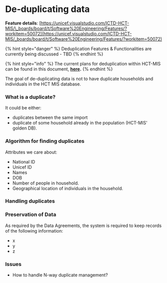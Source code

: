 # De-duplicating data

**Feature details**: [https://unicef.visualstudio.com/ICTD-HCT-MIS/\_boards/board/t/Software%20Engineering/Features/?workitem=50072](https://unicef.visualstudio.com/ICTD-HCT-MIS/_boards/board/t/Software%20Engineering/Features/?workitem=50072)

{% hint style="danger" %}
Deduplication Features & Functionalities are currently being discussed - TBD
{% endhint %}

{% hint style="info" %}
The current plans for deduplication within HCT-MIS can be found in this document, [**here**](https://unicef.sharepoint.com/:w:/r/teams/EMOPS-HCT-MIS/DocumentLibrary2/Modules%20-%20Components/Registration/Deduplication%20scenarios_ge.docx?d=w34184c05b28243ee81a9819410909daf&csf=1&e=x4R8n0)**.**
{% endhint %}



The goal of de-duplicating data is not to have duplicate households and individuals in the HCT MIS database.

### What is a duplicate?

It could be either:

* duplicates between the same import
* duplicate of some household already in the population \(HCT-MIS' golden DB\).

### Algorithm for finding duplicates

Attributes we care about:

* National ID
* Unicef ID
* Names
* DOB
* Number of people in household.
* Geographical location of individuals in the household.

### Handling duplicates

### Preservation of Data

As required by the Data Agreements, the system is required to keep records of the following information:

* x
* y
* z





### Issues

* How to handle N-way duplicate management?



